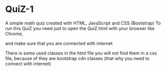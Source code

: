 # QuiZ-1
A simple math quiz created with HTML, JavaScript and CSS (Bootstrap)
To run this QuiZ you need just to open the QuiZ.html with your browser like Chrome,

and make sure that you are connected with internet

There is some used classes in the html file you will not find them in a css file,
because of they are bootstrap cdn classes (that why you need to connect with internet)
